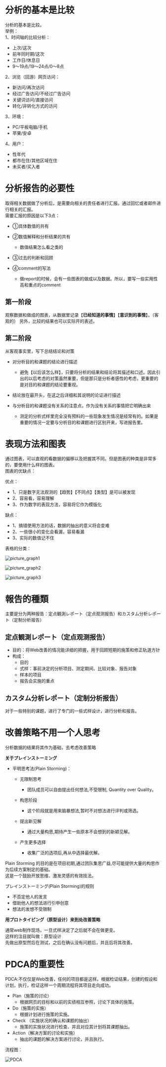 #  分析的基本是比较

<p>
分析的基本是比较。<br>
举例：<br>
1、时间轴的比较分析：<br>

- 上次/这次
- 前年同时期/这次
- 工作日/休息日
- 9～19点/19～24点/0～8点

2、浏览（回游）网页访问：<br>

- 新访问/再次访问
- 经过广告访问/不经过广告访问
- 关键词访问/直接访问
- 转化/非转化方式的访问

3、环境：<br>

- PC/平板电脑/手机
- 苹果/安卓

4、用户：

- 性年代
- 都市在住/其他区域在住
- 未买者/买入者           

</p>

# 分析报告的必要性
<p>
取得相关数据做了分析后，是需要向相关的责任者进行汇报。通过回忆或者邮件进行相关的汇报。<br>
需要汇报的原因是以下3点：

- ①具体数值的共有
- ②数值解释和分析结果的共有
  
  - 数值结果怎么看之类的

- ③过去的判断和回顾
- ④comment的写法

  - 做report的时候，会有一些图表的做成以及数据。所以，要写一些实用性高和重点的comment

</p>

## 第一阶段

<p>

观察数据和做成的图表，从数据里记录【**已经知道的事情**】【**意识到的事情**】。（客观的）
另外，比较的结果也可以实际开的表述。
</p>

## 第二阶段

<p>
从客观事实里，写下总结结论和对策<br>

- 对分析目的和课题的结论进行描述
  
   - 避免【以后该怎么样】，只要将分析的结果和结论将其描述和口述。因此引出的以后考虑的对策虽然重要，但是那只是分析者感性的考虑，更重要的是对目的和课题的结论要重视。

- 结论放在最开头，在这之后详细和其说明的论证进行描述
- 与分析目的和课题没有关系的注意点，作为没有关系的事情把它明确出来
  
  -  测定的分析式样里完全没有预料的一些现象发生情况是经常有的。如果是重要的情况一定要与分析目的和课题进行区别开来，写进报告里。
  
</p>


# 表现方法和图表

<p>
通过图表，可以直观的看数据的偏移以及把握其不同。但是图表的种类是非常多的，要使用什么样的图表。<br>
图表的优缺点：<br>

优点：<br>

 - 1、只是数字无法观测的【趋势】【不同点】【类型】是可以被发现
 - 2、容易看，容易理解
 - 3、作为数字的表现方法，容易将它作为模版化

缺点：<br>
 
 - 1、搞错使用方法的话，数据的抽出的意义将会变难
 - 2、一些很小的变化会看漏，容易看漏
 - 3、实际的数值记不住

</p>

<p>
表格的分类：<br>


![picture_graph1](https://github.com/Seankharisma/Data_Analysis_Project/blob/master/Web%20analyst/Web%E8%A7%A3%E6%9E%90/picture/picture_graph1.png)

![picture_graph2](https://github.com/Seankharisma/Data_Analysis_Project/blob/master/Web%20analyst/Web%E8%A7%A3%E6%9E%90/picture/picture_graph2.png)

![picture_graph3](https://github.com/Seankharisma/Data_Analysis_Project/blob/master/Web%20analyst/Web%E8%A7%A3%E6%9E%90/picture/picture_graph3.png)

</p>

# 報告的種類
<p>
主要是分为两种报告：定点観測レポート（定点观测报告）和カスタム分析レポート（定制分析报告）
</p>

## 定点観測レポート（定点观测报告）
<p>

 - 目的：将Web改善的情况能详细的把握，用于回顾短期的施策和修正轨道方针
 - 构成：
    - 目的  
    - 式样：事前决定的分析项目、测定期间、比较对象、报告对象
    - 样本的项目
    - 报告会实施的重点

</p>

## カスタム分析レポート（定制分析报告）
<p>
对于一些特别的课题，进行了专门的一些式样设计，进行分析和报告。
</p>

# 改善策略不用一个人思考

<p>分析数据的结果将其作为基础，去考虑改善策略</p>

<p>

**关于プレインストーミング**  <br>

 
 - 平明思考法(Plain Storming)： 
 
   - 无限制思考
     - 团队成员可以自由提出任何想法,不受限制, Quantity over Quality。

   - 构思阶段
     - 这个阶段就是用来脑暴想法,暂时不对想法进行评判或筛选。

   - 提出新见解
     - 通过大量构思,期待产生一些原本不会想到的新颖见解。

   - 产生更多选择
     - 收集广泛的选项后,再从中选择最优解。
 
 Plain Storming 的目的是在项目初期,通过团队集思广益,尽可能提供大量的构思作为后续方案制定的基础。<br>
这是一个鼓励开放思维、激发灵感的有效技法。
</p>
<p>
プレインストーミング(Plain Storming)的规则<br>

 - 不否定他人的发言
 - 借助他人的想法进行引申创意
 - 想法的发想不受限制
 
</p>

<p>

**用プロトタイピング（原型设计）来到处改善策略** <br>

通常web制作现场，一旦式样决定了之后就不会在做更变。<br>
这样的注目就叫做：原型设计<br>
先做出原型然后在测试，之后在确认没有问题后，并且后将其改善。

</p>

# PDCA的重要性

<p>
PDCA:不仅仅是Web改善，任何的项目都是这样。根据检证结果，创建的假设和计划，执行，检证这样一个周期流程将其项目走向成功。<br>

 - Plan（施策的讨论）
    - 根据网页的目标和以前的实绩相互参照，讨论下具体的施策。
 - Do（施策的实施）
    - 根据计划进行施策的实施。
 - Check （实施状况的确认和课题的抽出）
    - 施策的实施状况进行检查、并且对应其计划将其课题抽出。
 - Action（解决方案的讨论和实施）
    - 抽出的课题的解决方案进行讨论，并且执行。


</p>

<p>流程图：

![PDCA](https://github.com/Seankharisma/Data_Analysis_Project/blob/master/Web%20analyst/Web%E8%A7%A3%E6%9E%90/picture/PDCA-process.png)
</p>